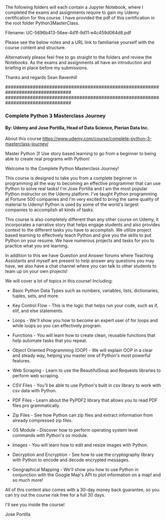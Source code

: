The following folders will each contain a Jupyter Notebook, where I completed
the exams and assignments require to gain my Udemy certification for this course.
I have provided the pdf of this certification in the root folder Python3MasterClass.

Filename: UC-5696b413-56ee-4d1f-9d11-e4c459d064d8.pdf

Please see the below notes and a URL link to familiarise yourself with the
course content and structure.

Alternatively please feel free to go straight to the folders and review the
Notebooks. As the exams and assignments all have an introduction and briefing
in place before my submissions.

Thanks and regards
Sean Ravenhill

################################################################################
################################################################################

### Complete Python 3 Masterclass Journey
#### By: Udemy and Jose Portilla, Head of Data Science, Pierian Data Inc.

About this course
https://www.udemy.com/course/complete-python-3-masterclass-journey/

Master Python 3! Use story based learning to go from a beginner to being able
to create real programs with Python!

Welcome to the Complete Python Masterclass Journey!

This course is designed to take you from a complete beginner in programming all
the way to becoming an effective programmer that can use Python to solve real
tasks! I'm Jose Portilla and I am the most popular Python instructor on the
Udemy platform. I've taught Python programming at Fortune 500 companies and I'm
very excited to bring the same quality of material to Udemy! Python is used by
some of the world's largest companies to accomplish all kinds of tasks.

This course is also completely different than any other course on Udemy, it
incorporates a narrative story that helps engage students and also provides
context to the different tasks you have to accomplish. We utilize project based
learning to effectively teach Python and give you the skills to put Python on
your resume. We have numerous projects and tasks for you to practice what you
are learning.

In addition to this we have Question and Answer forums where Teaching Assistants
and myself are present to help answer any questions you may have, we also have
a chat channel where you can talk to other students to team up on your own
projects!

We will cover a lot of topics in this course! Including:

- Basic Python Data Types such as numbers, variables, lists, dictionaries,
tuples, sets, and more.

- Key Control Flow - This is the logic that helps run your code, such as if,
elif, and else statements.

- Loops - We'll show you how to become an expert user of for loops and while
loops so you can effectively program.

- Functions - You will learn how to create clean, reusable functions that help
automate tasks that you repeat.

- Object Oriented Programming (OOP) - We will explain OOP in a clear and steady
way, helping you master one of Python's most powerful features.

- Web Scraping - Learn to use the BeautifulSoup and Requests libraries to
perform web scraping.

- CSV Files - You'll be able to use Python's built in csv library to work with
csv data with Python.

- PDF Files - Learn about the PyPDF2 library that allows you to read PDF files
pro grammatically.

- Zip Files - See how Python can zip files and extract information from already
compressed zip files.

- OS Module - Discover how to  perform operating system level commands with
Python's os module.

- Images - You will learn how to edit and resize images with Python.

- Decryption and Encryption - See how to use the cryptography library with
Python to encode and decode encrypted messages.

- Geographical Mapping - We'll show you how to use Python in conjunction with
the Google Map's API to plot information on a map! and so much more!

All of this content also comes with a 30-day money back guarantee, so you can
try out the course risk free for a full 30 days.

I'll see you inside the course!

Jose Portilla
